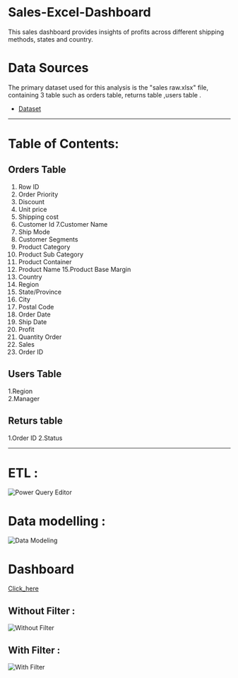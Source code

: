 # Sales-Excel-Dashboard
 This sales dashboard provides insights of profits across different shipping methods, states and country.
# Data Sources
 The primary dataset used for this analysis is the "sales raw.xlsx" file, containing 3 table such as orders table, returns table ,users table .
- <a href=https://github.com/gkarthik333/Sales-Excel-Dashboard/blob/main/Sales%20Raw%20data.xlsx>Dataset</a>

------------------------------------------  

# Table of Contents:
## Orders Table                      
 1. Row ID                            
 2. Order Priority                     
 3. Discount
4. Unit price
5. Shipping cost
6. Customer Id
7.Customer Name
8. Ship Mode
10. Customer Segments 
11. Product Category 
12. Product Sub Category
13. Product Container
14. Product Name
15.Product Base Margin
16. Country 
17. Region
18. State/Province
19. City
20. Postal Code
21. Order Date
22. Ship Date
23. Profit
24. Quantity Order
25. Sales
26. Order ID

## Users Table 
1.Region   
2.Manager

## Returs table
1.Order ID
2.Status

--------------------------------------

# ETL :
![Power Query Editor](https://github.com/user-attachments/assets/7f16be78-d94f-4253-8ff6-d8d2c5a7c559)

# Data modelling :
![Data Modeling](https://github.com/user-attachments/assets/1e1a37eb-21aa-4ab8-b60e-b4ba419c3dd5)

# Dashboard  
<a href=https://github.com/gkarthik333/Sales-Excel-Dashboard/blob/main/Sales%20Dashboard.xlsx>Click_here</a>


## Without Filter :
![Without Filter](https://github.com/user-attachments/assets/35001b6b-788b-4dc0-a08e-0f45ff2596ca)

## With Filter :
![With Filter](https://github.com/user-attachments/assets/02d3983d-dfdc-4a2a-abe4-50df4dc94c3f)
